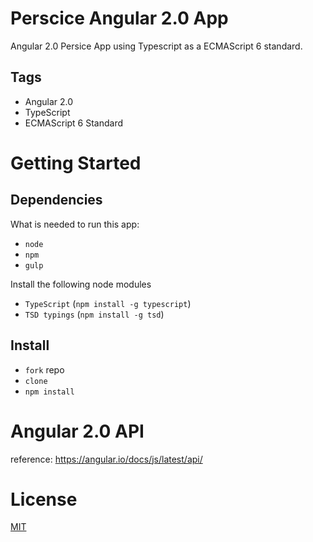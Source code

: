 # Perscice Angular 2.0 App

Angular 2.0 Persice App using Typescript as a ECMAScript 6 standard.

## Tags
* Angular 2.0
* TypeScript
* ECMAScript 6 Standard

# Getting Started
## Dependencies
What is needed to run this app:
* `node`
* `npm`
* `gulp`

Install the following node modules
* `TypeScript` (`npm install -g typescript`)
* `TSD typings` (`npm install -g tsd`)

## Install
* `fork` repo
* `clone`
* `npm install`

# Angular 2.0 API
reference: https://angular.io/docs/js/latest/api/

# License
  [MIT](/LICENSE)
